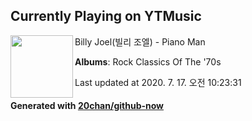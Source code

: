 ## Currently Playing on YTMusic

[<img align="left" width="100" src="https://lh3.googleusercontent.com/kknRLRdwe1RiRjPn1b6StOfvG1gsp5w01RjEbQmZwV6vG89BEPB6hsIPVOEFkUb-pIzgwwovm6yu8snz">](https://music.youtube.com/channel/UCGEfxrwIPBuRqxeh-3JUSkg)

Billy Joel(빌리 조엘) - Piano Man

**Albums**: Rock Classics Of The '70s

Last updated at 2020. 7. 17. 오전 10:23:31

#### Generated with [20chan/github-now](https://github.com/20chan/github-now)


<!--
**20chan/20chan** is a ✨ _special_ ✨ repository because its `README.md` (this file) appears on your GitHub profile.

Here are some ideas to get you started:

- 🔭 I’m currently working on ...
- 🌱 I’m currently learning ...
- 👯 I’m looking to collaborate on ...
- 🤔 I’m looking for help with ...
- 💬 Ask me about ...
- 📫 How to reach me: ...
- 😄 Pronouns: ...
- ⚡ Fun fact: ...
-->
